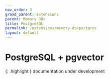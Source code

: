 ```yaml
---
nav_order: 3
grand_parent: Extensions
parent: Memory DBs
title: PostgreSQL
permalink: /extensions/memory-db/postgres
layout: default
---
```

# PostgreSQL + pgvector

{: .highlight }
documentation under development
